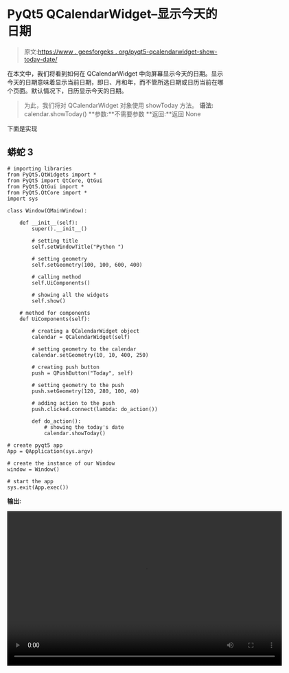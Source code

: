# PyQt5 QCalendarWidget–显示今天的日期

> 原文:[https://www . geesforgeks . org/pyqt5-qcalendarwidget-show-today-date/](https://www.geeksforgeeks.org/pyqt5-qcalendarwidget-showing-today-date/)

在本文中，我们将看到如何在 QCalendarWidget 中向屏幕显示今天的日期。显示今天的日期意味着显示当前日期，即日、月和年，而不管所选日期或日历当前在哪个页面。默认情况下，日历显示今天的日期。

> 为此，我们将对 QCalendarWidget 对象使用 showToday 方法。
> **语法:** calendar.showToday()
> **参数:**不需要参数
> **返回:**返回 None

下面是实现

## 蟒蛇 3

```
# importing libraries
from PyQt5.QtWidgets import *
from PyQt5 import QtCore, QtGui
from PyQt5.QtGui import *
from PyQt5.QtCore import *
import sys

class Window(QMainWindow):

    def __init__(self):
        super().__init__()

        # setting title
        self.setWindowTitle("Python ")

        # setting geometry
        self.setGeometry(100, 100, 600, 400)

        # calling method
        self.UiComponents()

        # showing all the widgets
        self.show()

    # method for components
    def UiComponents(self):

        # creating a QCalendarWidget object
        calendar = QCalendarWidget(self)

        # setting geometry to the calendar
        calendar.setGeometry(10, 10, 400, 250)

        # creating push button
        push = QPushButton("Today", self)

        # setting geometry to the push
        push.setGeometry(120, 280, 100, 40)

        # adding action to the push
        push.clicked.connect(lambda: do_action())

        def do_action():
            # showing the today's date
            calendar.showToday()

# create pyqt5 app
App = QApplication(sys.argv)

# create the instance of our Window
window = Window()

# start the app
sys.exit(App.exec())
```

**输出:**

<video class="wp-video-shortcode" id="video-422425-1" width="640" height="360" preload="metadata" controls=""><source type="video/mp4" src="https://media.geeksforgeeks.org/wp-content/uploads/20200602042835/Python-2020-06-02-04-28-00.mp4?_=1">[https://media.geeksforgeeks.org/wp-content/uploads/20200602042835/Python-2020-06-02-04-28-00.mp4](https://media.geeksforgeeks.org/wp-content/uploads/20200602042835/Python-2020-06-02-04-28-00.mp4)</video>
